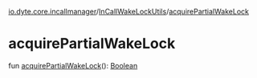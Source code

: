 [io.dyte.core.incallmanager](../index.md)/[InCallWakeLockUtils](index.md)/[acquirePartialWakeLock](acquire-partial-wake-lock.md)

# acquirePartialWakeLock


fun [acquirePartialWakeLock](acquire-partial-wake-lock.md)(): [Boolean](https://kotlinlang.org/api/latest/jvm/stdlib/kotlin/-boolean/index.html)
